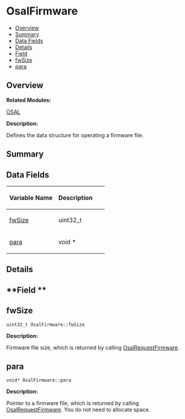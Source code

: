 # OsalFirmware<a name="ZH-CN_TOPIC_0000001054718141"></a>

-   [Overview](#section521004557165633)
-   [Summary](#section961483112165633)
-   [Data Fields](#pub-attribs)
-   [Details](#section1150528670165633)
-   [Field](#section1475257401165633)
-   [fwSize](#abc1fab9dde51713c504936594369d067)
-   [para](#a11f428199ca9e9e4f94c1ef7c2bdea11)

## **Overview**<a name="section521004557165633"></a>

**Related Modules:**

[OSAL](OSAL.md)

**Description:**

Defines the data structure for operating a firmware file. 

## **Summary**<a name="section961483112165633"></a>

## Data Fields<a name="pub-attribs"></a>

<a name="table921123992165633"></a>
<table><thead align="left"><tr id="row130390102165633"><th class="cellrowborder" valign="top" width="50%" id="mcps1.1.3.1.1"><p id="p596062142165633"><a name="p596062142165633"></a><a name="p596062142165633"></a>Variable Name</p>
</th>
<th class="cellrowborder" valign="top" width="50%" id="mcps1.1.3.1.2"><p id="p766977681165633"><a name="p766977681165633"></a><a name="p766977681165633"></a>Description</p>
</th>
</tr>
</thead>
<tbody><tr id="row2109972556165633"><td class="cellrowborder" valign="top" width="50%" headers="mcps1.1.3.1.1 "><p id="p1715391617165633"><a name="p1715391617165633"></a><a name="p1715391617165633"></a><a href="OsalFirmware.md#abc1fab9dde51713c504936594369d067">fwSize</a></p>
</td>
<td class="cellrowborder" valign="top" width="50%" headers="mcps1.1.3.1.2 "><p id="p1322965289165633"><a name="p1322965289165633"></a><a name="p1322965289165633"></a>uint32_t </p>
</td>
</tr>
<tr id="row644661307165633"><td class="cellrowborder" valign="top" width="50%" headers="mcps1.1.3.1.1 "><p id="p1657671684165633"><a name="p1657671684165633"></a><a name="p1657671684165633"></a><a href="OsalFirmware.md#a11f428199ca9e9e4f94c1ef7c2bdea11">para</a></p>
</td>
<td class="cellrowborder" valign="top" width="50%" headers="mcps1.1.3.1.2 "><p id="p1868000485165633"><a name="p1868000485165633"></a><a name="p1868000485165633"></a>void * </p>
</td>
</tr>
</tbody>
</table>

## **Details**<a name="section1150528670165633"></a>

## **Field **<a name="section1475257401165633"></a>

## fwSize<a name="abc1fab9dde51713c504936594369d067"></a>

```
uint32_t OsalFirmware::fwSize
```

 **Description:**

Firmware file size, which is returned by calling  [OsalRequestFirmware](OSAL.md#ga428b9de7fb95a20ab9e25b47a7d4272c). 

## para<a name="a11f428199ca9e9e4f94c1ef7c2bdea11"></a>

```
void* OsalFirmware::para
```

 **Description:**

Pointer to a firmware file, which is returned by calling  [OsalRequestFirmware](OSAL.md#ga428b9de7fb95a20ab9e25b47a7d4272c). You do not need to allocate space. 

